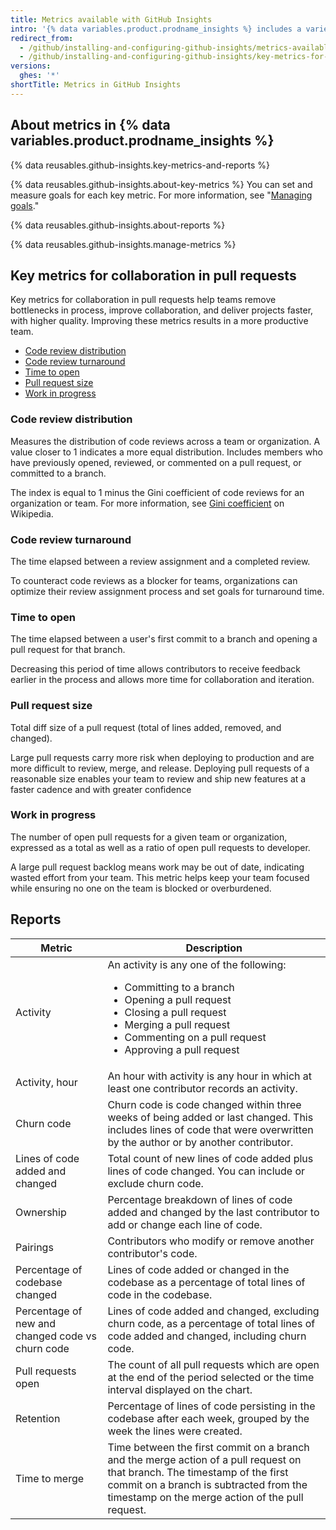 ```yaml
---
title: Metrics available with GitHub Insights
intro: '{% data variables.product.prodname_insights %} includes a variety of metrics to give you visibility into your team''s software delivery process.'
redirect_from:
  - /github/installing-and-configuring-github-insights/metrics-available-with-github-insights
  - /github/installing-and-configuring-github-insights/key-metrics-for-collaboration-in-pull-requests
versions:
  ghes: '*'
shortTitle: Metrics in GitHub Insights
---
```


## About metrics in {% data variables.product.prodname_insights %}

{% data reusables.github-insights.key-metrics-and-reports %}

{% data reusables.github-insights.about-key-metrics %} You can set and measure goals for each key metric. For more information, see "[Managing goals](/insights/installing-and-configuring-github-insights/managing-goals)."

{% data reusables.github-insights.about-reports %}

{% data reusables.github-insights.manage-metrics %}

## Key metrics for collaboration in pull requests

Key metrics for collaboration in pull requests help teams remove bottlenecks in process, improve collaboration, and deliver projects faster, with higher quality. Improving these metrics results in a more productive team.

- [Code review distribution](#code-review-distribution)
- [Code review turnaround](#code-review-turnaround)
- [Time to open](#time-to-open)
- [Pull request size](#pull-request-size)
- [Work in progress](#work-in-progress)

### Code review distribution

Measures the distribution of code reviews across a team or organization. A value closer to 1 indicates a more equal distribution. Includes members who have previously opened, reviewed, or commented on a pull request, or committed to a branch.

The index is equal to 1 minus the Gini coefficient of code reviews for an organization or team. For more information, see [Gini coefficient](https://en.wikipedia.org/wiki/Gini_coefficient) on Wikipedia.

### Code review turnaround

The time elapsed between a review assignment and a completed review.

To counteract code reviews as a blocker for teams, organizations can optimize their review assignment process and set goals for turnaround time.

### Time to open

The time elapsed between a user's first commit to a branch and opening a pull request for that branch.

Decreasing this period of time allows contributors to receive feedback earlier in the process and allows more time for collaboration and iteration.

### Pull request size

Total diff size of a pull request (total of lines added, removed, and changed).

Large pull requests carry more risk when deploying to production and are more difficult to review, merge, and release. Deploying pull requests of a reasonable size enables your team to review and ship new features at a faster cadence and with greater confidence

### Work in progress

The number of open pull requests for a given team or organization, expressed as a total as well as a ratio of open pull requests to developer.

A large pull request backlog means work may be out of date, indicating wasted effort from your team. This metric helps keep your team focused while ensuring no one on the team is blocked or overburdened.

## Reports

| Metric | Description |
| ------ | ----------- |
| Activity | An activity is any one of the following:<ul><li>Committing to a branch</li><li>Opening a pull request</li><li>Closing a pull request</li><li>Merging a pull request</li><li>Commenting on a pull request</li><li>Approving a pull request</li></ul> |
| Activity, hour | An hour with activity is any hour in which at least one contributor records an activity. |
| Churn code | Churn code is code changed within three weeks of being added or last changed. This includes lines of code that were overwritten by the author or by another contributor. |
| Lines of code added and changed | Total count of new lines of code added plus lines of code changed. You can include or exclude churn code. |
| Ownership | Percentage breakdown of lines of code added and changed by the last contributor to add or change each line of code. |
| Pairings | Contributors who modify or remove another contributor's code. |
| Percentage of codebase changed | Lines of code added or changed in the codebase as a percentage of total lines of code in the codebase. |
| Percentage of new and changed code vs churn code | Lines of code added and changed, excluding churn code, as a percentage of total lines of code added and changed, including churn code. |
| Pull requests open | The count of all pull requests which are open at the end of the period selected or the time interval displayed on the chart. |
| Retention | Percentage of lines of code persisting in the codebase after each week, grouped by the week the lines were created. |
| Time to merge | Time between the first commit on a branch and the merge action of a pull request on that branch. The timestamp of the first commit on a branch is subtracted from the timestamp on the merge action of the pull request. |
